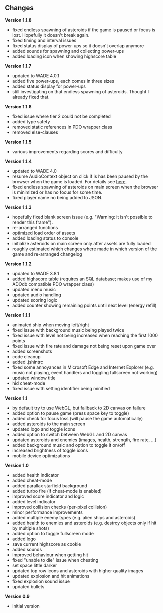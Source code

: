 ## Changes

**Version 1.1.8**
- fixed endless spawning of asteroids if the game is paused or focus is lost. Hopefully it doesn't break again.
- fixed timing and interval issues
- fixed status display of power-ups so it doesn't overlap anymore
- added sounds for spawning and collecting power-ups
- added loading icon when showing highscore table

**Version 1.1.7**
- updated to WADE 4.0.1
- added five power-ups, each comes in three sizes
- added status display for power-ups
- still investigating on that endless spawning of asteroids. Thought I already fixed that.

**Version 1.1.6**
- fixed issue where tier 2 could not be completed
- added type safety
- removed static references in PDO wrapper class
- removed else-clauses

**Version 1.1.5**
- various improvements regarding scores and difficulty

**Version 1.1.4**
- updated to WADE 4.0
- resume AudioContext object on click if is has been paused by the browser when the game is loaded. For details see [here](https://goo.gl/7K7WLu).
- fixed endless spawning of asteroids on main screen when the browser is minimized or has no focus for some time.
- fixed player name no being added to JSON.

**Version 1.1.3**
- hopefully fixed blank screen issue (e.g. "Warning: it isn't possible to render this frame").
- re-arranged functions
- optimized load order of assets
- added loading status to console
- initialize asteroids on main screen only after assets are fully loaded
- roughly estimated which changes where made in which version of the game and re-arranged changelog

**Version 1.1.2**
- updated to WADE 3.8.1
- added highscore table (requires an SQL database; makes use of my ADOdb compatible PDO wrapper class)
- updated menu music
- updated audio handling
- updated scoring logic
- added counter showing remaining points until next level (energy refill)

**Version 1.1.1**
- animated ship when moving left/right
- fixed issue with background music being played twice
- fixed issue with level not being increased when reaching the first 1000 points
- fixed issue with fire rate and damage not being reset upon game over
- added screenshots
- code cleanup
- added .jshintrc
- fixed some annoyances in Microsoft Edge and Internet Explorer (e.g. music not playing, event handlers and toggling fullscreen not working)
- updated window title
- hid cheat-mode
- fixed issue with setting identifier being minified

**Version 1.1**
- by default try to use WebGL, but fallback to 2D canvas on failure
- added option to pause game (press space key to toggle)
- added check for focus loss (will pause the game automatically)
- added asteroids to the main screen
- updated logo and toggle icons
- added option to switch between WebGL and 2D canvas
- updated asteroids and enemies (images, health, strength, fire rate, ...)
- added background music and option to toggle it on/off
- increased brightness of toggle icons
- mobile device optimizations

**Version 1.0**
- added health indicator
- added cheat-mode
- added parallax starfield background
- added turbo fire (if cheat-mode is enabled)
- improved score indicator and logic
- added level indicator
- improved collision checks (per-pixel collision)
- minor performance improvements
- added multiple enemy types (e.g. alien ships and asteroids)
- added health to enemies and asteroids (e.g. destroy objects only if hit by multiple shots)
- added option to toggle fullscreen mode
- added logo
- save current highscore as cookie
- added sounds
- improved behaviour when getting hit
- fixed "unable to die" issue when cheating
- set space little darker
- updated top row icons and asteroids with higher quality images
- updated explosion and hit animations
- fixed explosion sound issue
- updated bullets

**Version 0.9**
- initial version
